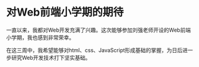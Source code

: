 # 对Web前端小学期的期待

一直以来，我都对Web开发充满了兴趣。这次能够参加刘强老师开设的Web前端小学期，我也感到非常荣幸。

在这三周中，我希望能够对html、css、JavaScript形成基础的掌握，为日后进一步研究Web开发技术打下坚实基础。